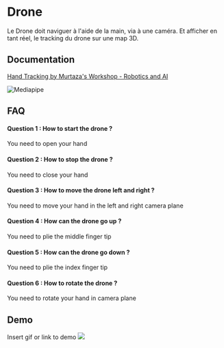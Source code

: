 # Drone

Le Drone doit naviguer à l'aide de la main, via à une caméra.
Et afficher en tant réel, le tracking du drone sur une map 3D.


## Documentation

[Hand Tracking by Murtaza's Workshop - Robotics and AI ](https://www.youtube.com/watch?v=NZde8Xt78Iw)

![Mediapipe](https://cdn.statically.io/img/media.geeksforgeeks.org/wp-content/uploads/20210802154942/HandLandmarks.png)
## FAQ

#### Question 1 : How to start the drone ?

You need to open your hand

#### Question 2 : How to stop the drone ?

You need to close your hand

#### Question 3 : How to move the drone left and right ? 

You need to move your hand in the left and right camera plane

#### Question 4 : How can the drone go up ?

You need to plie the middle finger tip

#### Question 5 : How can the drone go down ?

You need to plie the index finger tip

#### Question 6 : How to rotate the drone ? 

You need to rotate your hand in camera plane

## Demo

Insert gif or link to demo
![](https://media.tenor.com/images/def0b505caff9c9160c22dabc987d4ca/tenor.gif)
